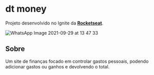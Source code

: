 # dt money

Projeto desenvolvido no Ignite da **[Rocketseat](https://www.rocketseat.com.br/)**.

![WhatsApp Image 2021-09-29 at 13 47 33](https://user-images.githubusercontent.com/54922299/135313315-b890eadd-a679-4a61-ad80-a459a949fd0b.jpeg)


## Sobre
Um site de finanças focado em controlar gastos pessoais, podendo adicionar gastos ou ganhos e devolvendo o total. 
